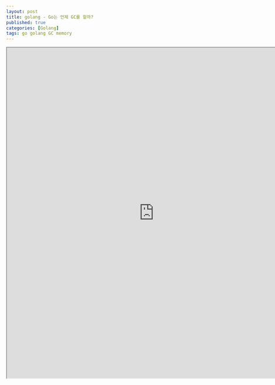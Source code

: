 ```yaml
---
layout: post
title: golang - Go는 언제 GC를 할까?
published: true
categories: [Golang]
tags: go golang GC memory
---
```

<iframe width="800" height="900" src="https://docs.google.com/document/d/e/2PACX-1vQxpdD13_DnTJQ2mJmxraL2LC-uzPUMEUrwcdIRQBnpK20-WGG4Yj-qD1CYztgdlvdIGXrZmOSv5Tfl/pub?embedded=true"></iframe>    
  